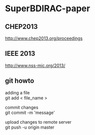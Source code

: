 SuperBDIRAC-paper
=================

## CHEP2013
http://www.chep2013.org/proceedings

## IEEE 2013
http://www.nss-mic.org/2013/

## git howto

adding a file  
git add < file_name >  
  
commit changes  
git commit -m 'message'  
  
upload changes to remote server  
git push -u origin master  
